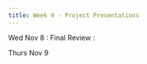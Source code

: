 ```yaml
---
title: Week 9 - Project Presentations
---
```


Wed Nov 8
: Final Review
   : <!--[Notebook](#), [Solutions](#) -->

Thurs Nov 9
<!-- : **Homework**{: .label .label-blue }Example name, SQL -->
  <!-- : [Solutions](#) -->